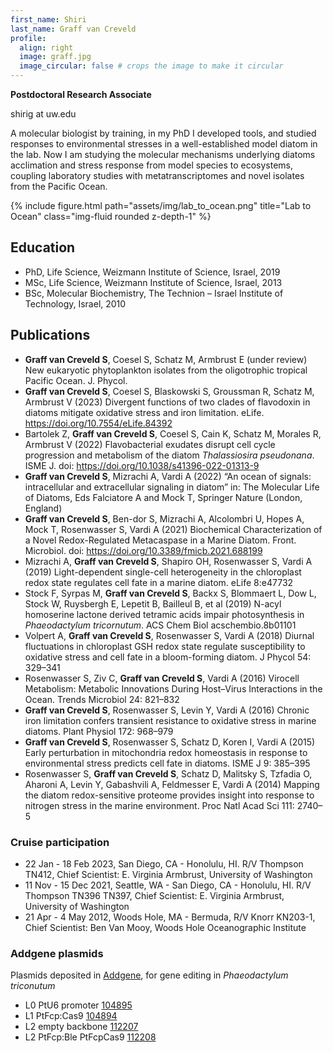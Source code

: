 ```yaml
---
first_name: Shiri
last_name: Graff van Creveld
profile:
  align: right
  image: graff.jpg
  image_circular: false # crops the image to make it circular
---
```


**Postdoctoral Research Associate**

shirig at uw.edu

A molecular biologist by training, in my PhD I developed tools, and studied responses to environmental stresses in a well-established model diatom in the lab. Now I am studying the molecular mechanisms underlying diatoms acclimation and stress response from model species to ecosystems, coupling laboratory studies with metatranscriptomes and novel isolates from the Pacific Ocean.

{% include figure.html path="assets/img/lab_to_ocean.png" title="Lab to Ocean" class="img-fluid rounded z-depth-1" %}


## Education
* PhD, Life Science, Weizmann Institute of Science, Israel, 2019
* MSc, Life Science, Weizmann Institute of Science, Israel, 2013
* BSc, Molecular Biochemistry, The Technion – Israel Institute of Technology, Israel, 2010

## Publications
* **Graff van Creveld S**, Coesel S, Schatz M, Armbrust E (under review) New eukaryotic phytoplankton isolates from the oligotrophic tropical Pacific Ocean. J. Phycol. 
* **Graff van Creveld S**, Coesel S, Blaskowski S, Groussman R, Schatz M, Armbrust V (2023) Divergent functions of two clades of flavodoxin in diatoms mitigate oxidative stress and iron limitation. eLife. https://doi.org/10.7554/eLife.84392
* Bartolek Z, **Graff van Creveld S**, Coesel S, Cain K, Schatz M, Morales R, Armbrust V (2022) Flavobacterial exudates disrupt cell cycle progression and metabolism of the diatom *Thalassiosira pseudonana*. ISME J. doi: https://doi.org/10.1038/s41396-022-01313-9
* **Graff van Creveld S**, Mizrachi A, Vardi A (2022) “An ocean of signals: intracellular and extracellular signaling in diatom” in: The Molecular Life of Diatoms, Eds Falciatore A and Mock T, Springer Nature (London, England)
* **Graff van Creveld S**, Ben-dor S, Mizrachi A, Alcolombri U, Hopes A, Mock T, Rosenwasser S, Vardi A (2021) Biochemical Characterization of a Novel Redox-Regulated Metacaspase in a Marine Diatom. Front. Microbiol. doi: https://doi.org/10.3389/fmicb.2021.688199
* Mizrachi A, **Graff van Creveld S**, Shapiro OH, Rosenwasser S, Vardi A (2019) Light-dependent single-cell heterogeneity in the chloroplast redox state regulates cell fate in a marine diatom. eLife 8:e47732
* Stock F, Syrpas M, **Graff van Creveld S**, Backx S, Blommaert L, Dow L, Stock W, Ruysbergh E, Lepetit B, Bailleul B, et al (2019) N-acyl homoserine lactone derived tetramic acids impair photosynthesis in *Phaeodactylum tricornutum*. ACS Chem Biol acschembio.8b01101
* Volpert A, **Graff van Creveld S**, Rosenwasser S, Vardi A (2018) Diurnal fluctuations in chloroplast GSH redox state regulate susceptibility to oxidative stress and cell fate in a bloom-forming diatom. J Phycol 54: 329–341
* Rosenwasser S, Ziv C, **Graff van Creveld S**, Vardi A (2016) Virocell Metabolism: Metabolic Innovations During Host–Virus Interactions in the Ocean. Trends Microbiol 24: 821–832
* **Graff van Creveld S**, Rosenwasser S, Levin Y, Vardi A (2016) Chronic iron limitation confers transient resistance to oxidative stress in marine diatoms. Plant Physiol 172: 968–979
* **Graff van Creveld S**, Rosenwasser S, Schatz D, Koren I, Vardi A (2015) Early perturbation in mitochondria redox homeostasis in response to environmental stress predicts cell fate in diatoms. ISME J 9: 385–395
* Rosenwasser S, **Graff van Creveld S**, Schatz D, Malitsky S, Tzfadia O, Aharoni A, Levin Y, Gabashvili A, Feldmesser E, Vardi A (2014) Mapping the diatom redox-sensitive proteome provides insight into response to nitrogen stress in the marine environment. Proc Natl Acad Sci 111: 2740–5

### Cruise participation
* 22 Jan - 18 Feb 2023, San Diego, CA - Honolulu, HI. R/V Thompson TN412, Chief Scientist: E. Virginia Armbrust, University of Washington
* 11 Nov - 15 Dec 2021, Seattle, WA - San Diego, CA - Honolulu, HI. R/V Thompson TN396 TN397, Chief Scientist: E. Virginia Armbrust, University of Washington
* 21 Apr - 4 May 2012, Woods Hole, MA - Bermuda, R/V Knorr KN203-1, Chief Scientist: Ben Van Mooy, Woods Hole Oceanographic Institute

### Addgene plasmids
Plasmids deposited in [Addgene](https://www.addgene.org),
for gene editing in *Phaeodactylum triconutum* 

* L0 PtU6 promoter [104895](https://www.addgene.org/104895/)
* L1 PtFcp:Cas9 [104894](https://www.addgene.org/104894/)
* L2 empty backbone [112207](https://www.addgene.org/112207/)
* L2 PtFcp:Ble PtFcpCas9 [112208](https://www.addgene.org/112208/)
